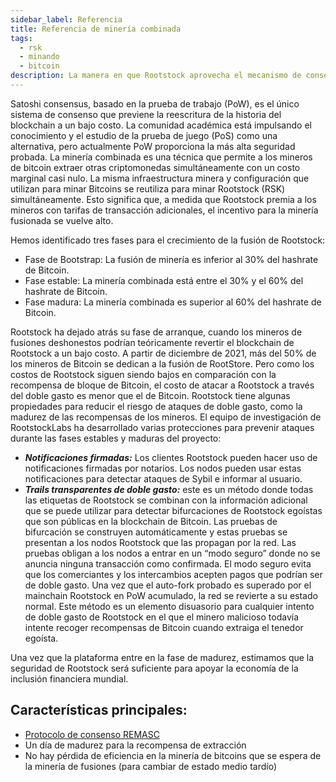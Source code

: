 ```yaml
---
sidebar_label: Referencia
title: Referencia de minería combinada
tags:
  - rsk
  - minando
  - bitcoin
description: La manera en que Rootstock aprovecha el mecanismo de consenso de la red Bitcoin para su propia secruidad, y añade características adicionales para prevenir el doble gasto
---
```


Satoshi consensus, basado en la prueba de trabajo (PoW), es el único sistema de consenso que previene la reescritura de la historia del blockchain a un bajo costo. La comunidad académica está impulsando el conocimiento y el estudio de la prueba de juego (PoS) como una alternativa, pero actualmente PoW proporciona la más alta seguridad probada. La minería combinada es una técnica que permite a los mineros de bitcoin extraer otras criptomonedas simultáneamente con un costo marginal casi nulo. La misma infraestructura minera y configuración que utilizan para minar Bitcoins se reutiliza para minar Rootstock (RSK) simultáneamente. Esto significa que, a medida que Rootstock premia a los mineros con tarifas de transacción adicionales, el incentivo para la minería fusionada se vuelve alto.

Hemos identificado tres fases para el crecimiento de la fusión de Rootstock:

- Fase de Bootstrap: La fusión de minería es inferior al 30% del hashrate de Bitcoin.
- Fase estable: La minería combinada está entre el 30% y el 60% del hashrate de Bitcoin.
- Fase madura: La minería combinada es superior al 60% del hashrate de Bitcoin.

Rootstock ha dejado atrás su fase de arranque, cuando los mineros de fusiones deshonestos podrían teóricamente revertir el blockchain de Rootstock a un bajo costo. A partir de diciembre de 2021, más del 50% de los mineros de Bitcoin se dedican a la fusión de RootStore. Pero como los costos de Rootstock siguen siendo bajos en comparación con la recompensa de bloque de Bitcoin, el costo de atacar a Rootstock a través del doble gasto es menor que el de Bitcoin.
Rootstock tiene algunas propiedades para reducir el riesgo de ataques de doble gasto, como la madurez de las recompensas de los mineros. El equipo de investigación de RootstockLabs ha desarrollado varias protecciones para prevenir ataques durante las fases estables y maduras del proyecto:

- _**Notificaciones firmadas:**_ Los clientes Rootstock pueden hacer uso de notificaciones firmadas por notarios. Los nodos pueden usar estas notificaciones para detectar ataques de Sybil e informar al usuario.
- _**Trails transparentes de doble gasto:**_ este es un método donde todas las etiquetas de Rootstock se combinan con la información adicional que se puede utilizar para detectar bifurcaciones de Rootstock egoístas que son públicas en la blockchain de Bitcoin. Las pruebas de bifurcación se construyen automáticamente y estas pruebas se presentan a los nodos Rootstock que las propagan por la red. Las pruebas obligan a los nodos a entrar en un “modo seguro” donde no se anuncia ninguna transacción como confirmada. El modo seguro evita que los comerciantes y los intercambios acepten pagos que podrían ser de doble gasto. Una vez que el auto-fork probado es superado por el mainchain Rootstock en PoW acumulado, la red se revierte a su estado normal. Este método es un elemento disuasorio para cualquier intento de doble gasto de Rootstock en el que el minero malicioso todavía intente recoger recompensas de Bitcoin cuando extraiga el tenedor egoísta.

Una vez que la plataforma entre en la fase de madurez, estimamos que la seguridad de Rootstock será suficiente para apoyar la economía de la inclusión financiera mundial.

## Características principales:

- [Protocolo de consenso REMASC](/node-operators/merged-mining/remasc/)
- Un día de madurez para la recompensa de extracción
- No hay pérdida de eficiencia en la minería de bitcoins que se espera de la minería de fusiones (para cambiar de estado medio tardío)
